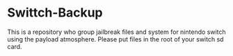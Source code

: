 # Swittch-Backup
 This is a repository who group jailbreak files and system for nintendo switch using the payload atmosphere.
 Please put files in the root of your switch sd card.